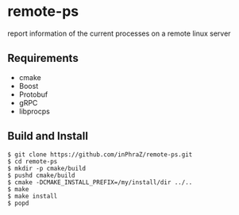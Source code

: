 # remote-ps
report information of the current processes on a remote linux server

## Requirements
- cmake
- Boost
- Protobuf
- gRPC
- libprocps

## Build and Install
```console
$ git clone https://github.com/inPhraZ/remote-ps.git
$ cd remote-ps
$ mkdir -p cmake/build
$ pushd cmake/build
$ cmake -DCMAKE_INSTALL_PREFIX=/my/install/dir ../..
$ make
$ make install
$ popd
```
